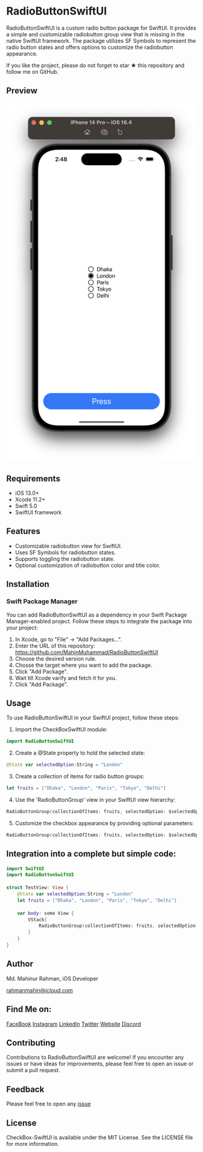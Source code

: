 # RadioButtonSwiftUI

RadioButtonSwiftUI is a custom radio button package for SwiftUI. It provides a simple and customizable radiobutton group view 
that is missing in the native SwiftUI framework. The package utilizes SF Symbols to represent the radio button states and 
offers options to customize the radiobutton appearance.

If you like the project, please do not forget to star ★ this repository and follow me on GitHub.

## Preview

![preview of checkbox](/Graphics/RadioButtonDemo.png) 

## Requirements

* iOS 13.0+
* Xcode 11.2+
* Swift 5.0
* SwiftUI framework

## Features

* Customizable radiobutton view for SwiftUI.
* Uses SF Symbols for radiobutton states.
* Supports toggling the radiobutton state.
* Optional customization of radiobutton color and title color.

## Installation

### **Swift Package Manager**

You can add RadioButtonSwiftUI as a dependency in your Swift Package Manager-enabled project. 
Follow these steps to integrate the package into your project:

1. In Xcode, go to "File" -> "Add Packages...".
2. Enter the URL of this repository: https://github.com/MahinMuhammad/RadioButtonSwiftUI
3. Choose the desired version rule.
4. Chosse the target where you want to add the package.
5. Click "Add Package".
6. Wait till Xcode varify and fetch it for you.
7. Click "Add Package".

## Usage

To use RadioButtonSwiftUI in your SwiftUI project, follow these steps:

1. Import the CheckBoxSwiftUI module:
```swift
import RadioButtonSwiftUI
```

2. Create a @State property to hold the selected state:
```swift
@State var selectedOption:String = "London"
```

3. Create a collection of items for radio button groups:
```swift
let fruits = ["Dhaka", "London", "Paris", "Tokyo", "Delhi"]
```

4. Use the 'RadioButtonGroup' view in your SwiftUI view hierarchy:
```swift
RadioButtonGroup(collectionOfItems: fruits, selectedOption: $selectedOption)
```

5. Customize the checkbox appearance by providing optional parameters:
```swift
RadioButtonGroup(collectionOfItems: fruits, selectedOption: $selectedOption, buttonColor: .pink, titleColor: .green)
```
## Integration into a complete but simple code:

```swift
import SwiftUI
import RadioButtonSwiftUI

struct TestView: View {
    @State var selectedOption:String = "London"
    let fruits = ["Dhaka", "London", "Paris", "Tokyo", "Delhi"]
    
    var body: some View {
        VStack{
            RadioButtonGroup(collectionOfItems: fruits, selectedOption: $selectedOption)
        }
    }
}
```

## Author

Md. Mahinur Rahman, iOS Developer

rahmanmahin@icloud.com

## Find Me on:

[FaceBook](https://web.facebook.com/mahin5muhammad)
[Instagram](https://www.instagram.com/mahin5muhammad/)
[LinkedIn](https://www.linkedin.com/in/rahmanmahin/)
[Twitter](https://twitter.com/ImMahin)
[Website](https://mahinmuhammad.github.io/view/home.html)
[Discord](http://discordapp.com/users/Ghost_Friday#2625)


## Contributing

Contributions to RadioButtonSwiftUI are welcome! If you encounter any issues or have ideas for improvements, 
please feel free to open an issue or submit a pull request.

## Feedback

Please feel free to open any [issue](https://github.com/MahinMuhammad/RadioButtonSwiftUI/issues)

## License

CheckBox-SwiftUI is available under the MIT License. See the LICENSE file for more information.
